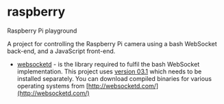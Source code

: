 # raspberry
Raspberry Pi playground



A project for controlling the Raspberry Pi camera using a bash WebSocket back-end, and a JavaScript front-end. 

- [websocketd](https://github.com/joewalnes/websocketd) - is the library required to fulfil the bash WebSocket implementation. This project uses [version 03.1](https://github.com/joewalnes/websocketd/releases) which needs to be installed separately. You can download compiled binaries for various operating systems from [http://websocketd.com/](http://websocketd.com/)



